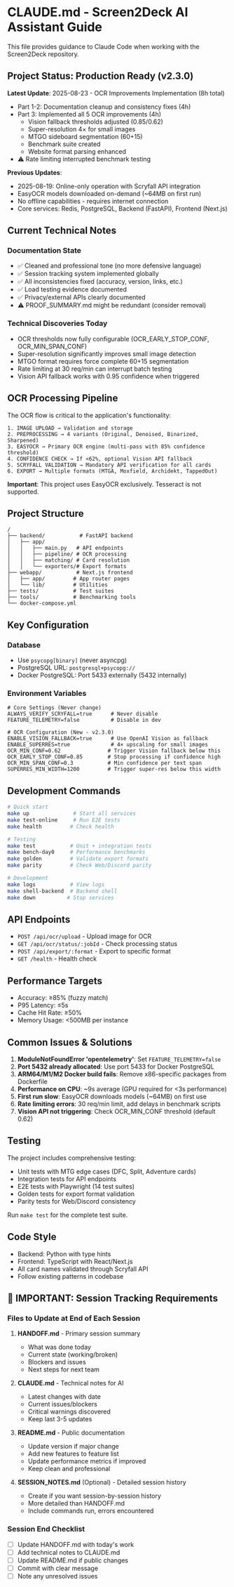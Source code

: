 # CLAUDE.md - Screen2Deck AI Assistant Guide

This file provides guidance to Claude Code when working with the Screen2Deck repository.

## Project Status: Production Ready (v2.3.0)

**Latest Update**: 2025-08-23 - OCR Improvements Implementation (8h total)
- Part 1-2: Documentation cleanup and consistency fixes (4h)
- Part 3: Implemented all 5 OCR improvements (4h)
  - Vision fallback thresholds adjusted (0.85/0.62)
  - Super-resolution 4× for small images
  - MTGO sideboard segmentation (60+15)
  - Benchmark suite created
  - Website format parsing enhanced
- ⚠️ Rate limiting interrupted benchmark testing

**Previous Updates**:
- 2025-08-19: Online-only operation with Scryfall API integration
- EasyOCR models downloaded on-demand (~64MB on first run)
- No offline capabilities - requires internet connection
- Core services: Redis, PostgreSQL, Backend (FastAPI), Frontend (Next.js)

## Current Technical Notes

### Documentation State
- ✅ Cleaned and professional tone (no more defensive language)
- ✅ Session tracking system implemented globally
- ✅ All inconsistencies fixed (accuracy, version, links, etc.)
- ✅ Load testing evidence documented
- ✅ Privacy/external APIs clearly documented
- ⚠️ PROOF_SUMMARY.md might be redundant (consider removal)

### Technical Discoveries Today
- OCR thresholds now fully configurable (OCR_EARLY_STOP_CONF, OCR_MIN_SPAN_CONF)
- Super-resolution significantly improves small image detection
- MTGO format requires force complete 60+15 segmentation
- Rate limiting at 30 req/min can interrupt batch testing
- Vision API fallback works with 0.95 confidence when triggered

## OCR Processing Pipeline

The OCR flow is critical to the application's functionality:

```
1. IMAGE UPLOAD → Validation and storage
2. PREPROCESSING → 4 variants (Original, Denoised, Binarized, Sharpened)
3. EASYOCR → Primary OCR engine (multi-pass with 85% confidence threshold)
4. CONFIDENCE CHECK → If <62%, optional Vision API fallback
5. SCRYFALL VALIDATION → Mandatory API verification for all cards
6. EXPORT → Multiple formats (MTGA, Moxfield, Archidekt, TappedOut)
```

**Important**: This project uses EasyOCR exclusively. Tesseract is not supported.

## Project Structure

```
/
├── backend/           # FastAPI backend
│   ├── app/
│   │   ├── main.py   # API endpoints
│   │   ├── pipeline/ # OCR processing
│   │   ├── matching/ # Card resolution
│   │   └── exporters/# Export formats
├── webapp/           # Next.js frontend
│   ├── app/         # App router pages
│   └── lib/         # Utilities
├── tests/           # Test suites
├── tools/           # Benchmarking tools
└── docker-compose.yml
```

## Key Configuration

### Database
- Use `psycopg[binary]` (never asyncpg)
- PostgreSQL URL: `postgresql+psycopg://`
- Docker PostgreSQL: Port 5433 externally (5432 internally)

### Environment Variables
```env
# Core Settings (Never change)
ALWAYS_VERIFY_SCRYFALL=true      # Never disable
FEATURE_TELEMETRY=false          # Disable in dev

# OCR Configuration (New - v2.3.0)
ENABLE_VISION_FALLBACK=true      # Use OpenAI Vision as fallback
ENABLE_SUPERRES=true             # 4× upscaling for small images
OCR_MIN_CONF=0.62               # Trigger Vision fallback below this
OCR_EARLY_STOP_CONF=0.85        # Stop processing if confidence high
OCR_MIN_SPAN_CONF=0.3           # Min confidence per text span
SUPERRES_MIN_WIDTH=1200         # Trigger super-res below this width
```

## Development Commands

```bash
# Quick start
make up              # Start all services
make test-online     # Run E2E tests
make health         # Check health

# Testing
make test           # Unit + integration tests
make bench-day0     # Performance benchmarks
make golden         # Validate export formats
make parity         # Check Web/Discord parity

# Development
make logs           # View logs
make shell-backend  # Backend shell
make down          # Stop services
```

## API Endpoints

- `POST /api/ocr/upload` - Upload image for OCR
- `GET /api/ocr/status/:jobId` - Check processing status
- `POST /api/export/:format` - Export to specific format
- `GET /health` - Health check

## Performance Targets

- Accuracy: ≥85% (fuzzy match)
- P95 Latency: ≤5s
- Cache Hit Rate: ≥50%
- Memory Usage: <500MB per instance

## Common Issues & Solutions

1. **ModuleNotFoundError 'opentelemetry'**: Set `FEATURE_TELEMETRY=false`
2. **Port 5432 already allocated**: Use port 5433 for Docker PostgreSQL
3. **ARM64/M1/M2 Docker build fails**: Remove x86-specific packages from Dockerfile
4. **Performance on CPU**: ~9s average (GPU required for <3s performance)
5. **First run slow**: EasyOCR downloads models (~64MB) on first use
6. **Rate limiting errors**: 30 req/min limit, add delays in benchmark scripts
7. **Vision API not triggering**: Check OCR_MIN_CONF threshold (default 0.62)

## Testing

The project includes comprehensive testing:
- Unit tests with MTG edge cases (DFC, Split, Adventure cards)
- Integration tests for API endpoints
- E2E tests with Playwright (14 test suites)
- Golden tests for export format validation
- Parity tests for Web/Discord consistency

Run `make test` for the complete test suite.

## Code Style

- Backend: Python with type hints
- Frontend: TypeScript with React/Next.js
- All card names validated through Scryfall API
- Follow existing patterns in codebase

## 📝 IMPORTANT: Session Tracking Requirements

### Files to Update at End of Each Session

1. **HANDOFF.md** - Primary session summary
   - What was done today
   - Current state (working/broken)
   - Blockers and issues
   - Next steps for next team

2. **CLAUDE.md** - Technical notes for AI
   - Latest changes with date
   - Current issues/blockers
   - Critical warnings discovered
   - Keep last 3-5 updates

3. **README.md** - Public documentation
   - Update version if major change
   - Add new features to feature list
   - Update performance metrics if improved
   - Keep clean and professional

4. **SESSION_NOTES.md** (Optional) - Detailed session history
   - Create if you want session-by-session history
   - More detailed than HANDOFF.md
   - Include commands run, errors encountered

### Session End Checklist
- [ ] Update HANDOFF.md with today's work
- [ ] Add technical notes to CLAUDE.md
- [ ] Update README.md if public changes
- [ ] Commit with clear message
- [ ] Note any unresolved issues